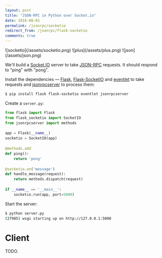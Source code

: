 ```yaml
---
layout: post
title: "JSON-RPC in Python over Socket.io"
date: 2016-08-01
permalink: /jsonrpc/socketio
redirect_from: /jsonrpc/flask-socketio
comments: true
---
```

<div class="wide-logos" markdown="1">
![socketio](/assets/socketio.png)
![plus](/assets/plus.png)
![json](/assets/json.png)
</div>

We'll build a [Socket.IO](http://socket.io/) server to take
[JSON-RPC](http://www.jsonrpc.org/) requests. It should respond to "ping" with
"pong".

Install the dependencies —
[Flask](http://flask.pocoo.org),
[Flask-SocketIO](https://flask-socketio.readthedocs.org/) and
[eventlet](http://eventlet.net/) to take requests and
[jsonrpcserver](http://jsonrpcserver.readthedocs.io/) to process them:

```sh
$ pip install flask flask-socketio eventlet jsonrpcserver
```
Create a `server.py`:

```python
from flask import Flask
from flask_socketio import SocketIO
from jsonrpcserver import methods

app = Flask(__name__)
socketio = SocketIO(app)

@methods.add
def ping():
    return 'pong'

@socketio.on('message')
def handle_message(request):
    return methods.dispatch(request)

if __name__ == '__main__':
    socketio.run(app, port=5000)
```
Start the server:

```sh
$ python server.py
(27985) wsgi starting up on http://127.0.0.1:5000
```

Client
======

TODO.
